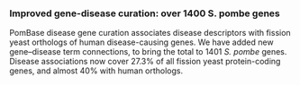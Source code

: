 ### Improved gene-disease curation: over 1400 S. pombe genes
<!-- newsfeed_thumbnail: human disease.png -->

PomBase disease gene curation associates disease descriptors with
fission yeast orthologs of human disease-causing genes. We have added
new gene&ndash;disease term connections, to bring the total to 1401
*S. pombe* genes. Disease associations now cover 27.3% of all fission
yeast protein-coding genes, and almost 40% with human orthologs.

